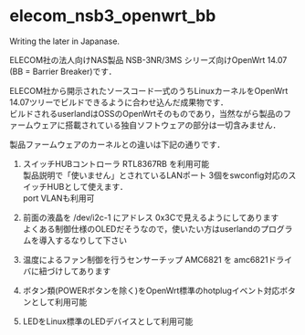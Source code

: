 # elecom_nsb3_openwrt_bb
Writing the later in Japanase.

ELECOM社の法人向けNAS製品 NSB-3NR/3MS シリーズ向けOpenWrt 14.07 (BB = Barrier Breaker)です．

ELECOM社から開示されたソースコード一式のうちLinuxカーネルをOpenWrt 14.07ツリーでビルドできるように合わせ込んだ成果物です．<BR>
ビルドされるuserlandはOSSのOpenWrtそのものであり，当然ながら製品のファームウェアに搭載されている独自ソフトウェアの部分は一切含みません．

製品ファームウェアのカーネルとの違いは下記の通りです．

1) スイッチHUBコントローラ RTL8367RB を利用可能<BR>
   製品説明で「使いません」とされているLANポート 3個をswconfig対応のスイッチHUBとして使えます．<BR>
   port VLANも利用可<BR>

2) 前面の液晶を /dev/i2c-1 にアドレス 0x3Cで見えるようにしてあります<BR>
   よくある制御仕様のOLEDだそうなので，使いたい方はuserlandのプログラムを導入するなりして下さい

3) 温度によるファン制御を行うセンサーチップ AMC6821 を amc6821ドライバに紐づけしてあります

4) ボタン類(POWERボタンを除く)をOpenWrt標準のhotplugイベント対応ボタンとして利用可能

5) LEDをLinux標準のLEDデバイスとして利用可能
